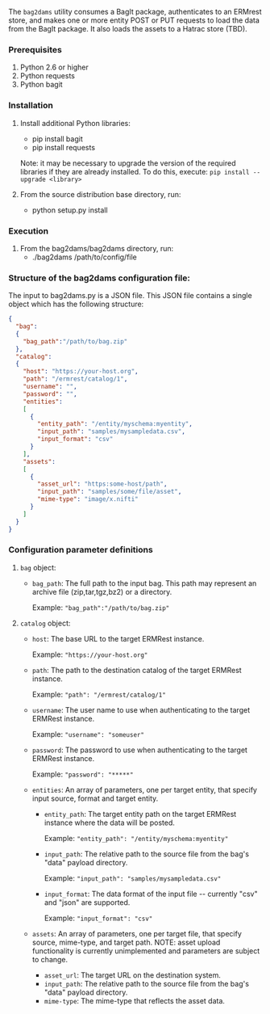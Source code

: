 The `bag2dams` utility consumes a BagIt package, authenticates
to an ERMrest store, and makes one or more entity POST or PUT requests to load
the data from the BagIt package. It also loads the assets to a Hatrac store (TBD).

### Prerequisites
1. Python 2.6 or higher
2. Python requests
3. Python bagit

### Installation
1. Install additional Python libraries:
    * pip install bagit
    * pip install requests

    Note: it may be necessary to upgrade the version of the required libraries if they are already installed.  To do this, execute: `pip install --upgrade <library>`

2. From the source distribution base directory, run:
    * python setup.py install

### Execution
1. From the bag2dams/bag2dams directory, run:
    * ./bag2dams /path/to/config/file

### Structure of the bag2dams configuration file:
The input to bag2dams.py is a JSON file. This JSON file contains a single object which has the following structure:

```json
{
  "bag":
  {
    "bag_path":"/path/to/bag.zip"
  },
  "catalog":
  {
    "host": "https://your-host.org",
    "path": "/ermrest/catalog/1",
    "username": "",
    "password": "",
    "entities":
    [
      {
        "entity_path": "/entity/myschema:myentity",
        "input_path": "samples/mysampledata.csv",
        "input_format": "csv"
      }
    ],
    "assets":
    [
      {
        "asset_url": "https:some-host/path",
        "input_path": "samples/some/file/asset",
        "mime-type": "image/x.nifti"
      }
    ]
  }
}
```

### Configuration parameter definitions
1. `bag` object:
    *   `bag_path`: The full path to the input bag. This path may represent an archive file (zip,tar,tgz,bz2) or a directory.

        Example: ```"bag_path":"/path/to/bag.zip"```
        
2. `catalog` object:
    *   `host`: The base URL to the target ERMRest instance.
    
        Example: ```"https://your-host.org"```

    *   `path`: The path to the destination catalog of the target ERMRest instance.
    
        Example: ```"path": "/ermrest/catalog/1"```

    *   `username`: The user name to use when authenticating to the target ERMRest instance.

        Example: ```"username": "someuser"```
        
    *   `password`: The password to use when authenticating to the target ERMRest instance.

        Example: ```"password": "*****"```
        
    *   `entities`: An array of parameters, one per target entity, that specify input source, format and target entity.
        *   `entity_path`: The target entity path on the target ERMRest instance where the data will be posted.
        
            Example: ```"entity_path": "/entity/myschema:myentity"```
        *   `input_path`: The relative path to the source file from the bag's "data" payload directory.
            
            Example: ```"input_path": "samples/mysampledata.csv"```
        *   `input_format`: The data format of the input file -- currently "csv" and "json" are supported.
            
            Example: ```"input_format": "csv"```

    * `assets`: An array of parameters, one per target file, that specify source, mime-type, and target path.  NOTE: asset upload functionality is currently unimplemented and parameters are subject to change.
        * `asset_url`: The target URL on the destination system.
        * `input_path`: The relative path to the source file from the bag's "data" payload directory. 
        * `mime-type`: The mime-type that reflects the asset data.



